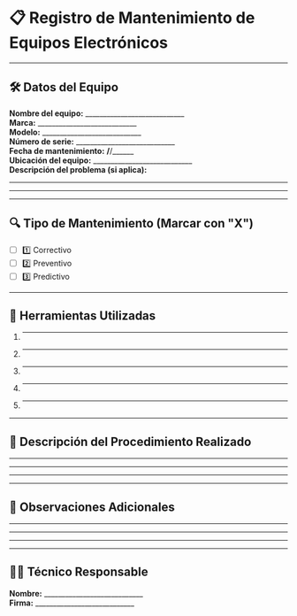 # 📋 Registro de Mantenimiento de Equipos Electrónicos  

---

## 🛠 Datos del Equipo  
**Nombre del equipo:** ____________________________  
**Marca:** ____________________________  
**Modelo:** ____________________________  
**Número de serie:** ____________________________  
**Fecha de mantenimiento:** ____/____/______  
**Ubicación del equipo:** ____________________________  
**Descripción del problema (si aplica):**  
__________________________________________________________  
__________________________________________________________  

---

## 🔍 Tipo de Mantenimiento (Marcar con "X")  
- [ ] 1️⃣ Correctivo  
- [ ] 2️⃣ Preventivo  
- [ ] 3️⃣ Predictivo  

---

## 🔧 Herramientas Utilizadas  
1. ____________________________  
2. ____________________________  
3. ____________________________  
4. ____________________________  
5. ____________________________  

---

## 📝 Descripción del Procedimiento Realizado  
__________________________________________________________  
__________________________________________________________  
__________________________________________________________  

---

## 📌 Observaciones Adicionales  
__________________________________________________________  
__________________________________________________________  
__________________________________________________________  

---

## 👨‍🔧 Técnico Responsable  
**Nombre:** ____________________________  
**Firma:** ____________________________  